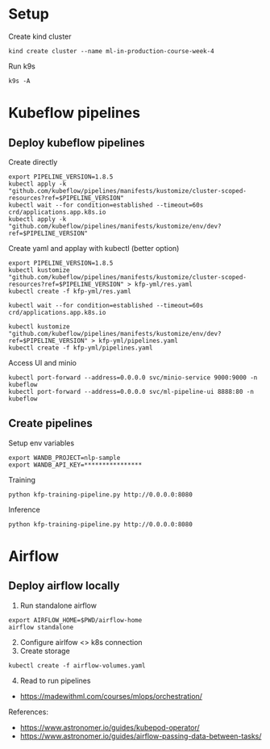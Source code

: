 
# Setup 

Create kind cluster 

```
kind create cluster --name ml-in-production-course-week-4
```

Run k9s 

```
k9s -A
```

# Kubeflow pipelines 

## Deploy kubeflow pipelines 

Create directly

```
export PIPELINE_VERSION=1.8.5
kubectl apply -k "github.com/kubeflow/pipelines/manifests/kustomize/cluster-scoped-resources?ref=$PIPELINE_VERSION"
kubectl wait --for condition=established --timeout=60s crd/applications.app.k8s.io
kubectl apply -k "github.com/kubeflow/pipelines/manifests/kustomize/env/dev?ref=$PIPELINE_VERSION"
```

Create yaml and applay with kubectl (better option)

```
export PIPELINE_VERSION=1.8.5
kubectl kustomize "github.com/kubeflow/pipelines/manifests/kustomize/cluster-scoped-resources?ref=$PIPELINE_VERSION" > kfp-yml/res.yaml
kubectl create -f kfp-yml/res.yaml

kubectl wait --for condition=established --timeout=60s crd/applications.app.k8s.io

kubectl kustomize "github.com/kubeflow/pipelines/manifests/kustomize/env/dev?ref=$PIPELINE_VERSION" > kfp-yml/pipelines.yaml
kubectl create -f kfp-yml/pipelines.yaml
```

Access UI and minio


```
kubectl port-forward --address=0.0.0.0 svc/minio-service 9000:9000 -n kubeflow
kubectl port-forward --address=0.0.0.0 svc/ml-pipeline-ui 8888:80 -n kubeflow
```


## Create pipelines

Setup env variables 

```
export WANDB_PROJECT=nlp-sample
export WANDB_API_KEY=****************
```


Training 

```
python kfp-training-pipeline.py http://0.0.0.0:8080
```

Inference 

```
python kfp-training-pipeline.py http://0.0.0.0:8080
```


# Airflow
## Deploy airflow locally


1. Run standalone airflow

```
export AIRFLOW_HOME=$PWD/airflow-home
airflow standalone
```

2. Configure airlfow <> k8s connection
3. Create storage 

```
kubectl create -f airflow-volumes.yaml
```

4. Read to run pipelines

- https://madewithml.com/courses/mlops/orchestration/


References:

- https://www.astronomer.io/guides/kubepod-operator/
- https://www.astronomer.io/guides/airflow-passing-data-between-tasks/


